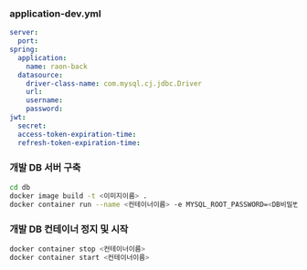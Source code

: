 ### application-dev.yml

```yaml
server:
  port:
spring:
  application:
    name: raon-back
  datasource:
    driver-class-name: com.mysql.cj.jdbc.Driver
    url:
    username:
    password:
jwt:
  secret:
  access-token-expiration-time:
  refresh-token-expiration-time:
```

### 개발 DB 서버 구축

```bash
cd db
docker image build -t <이미지이름> .
docker container run --name <컨테이너이름> -e MYSQL_ROOT_PASSWORD=<DB비밀번호> -p 3306:3306 -v <볼륨이름>:/var/lib/mysql -d <이미지이름>
```

### 개발 DB 컨테이너 정지 및 시작

```bash
docker container stop <컨테이너이름>
docker container start <컨테이너이름>
```
